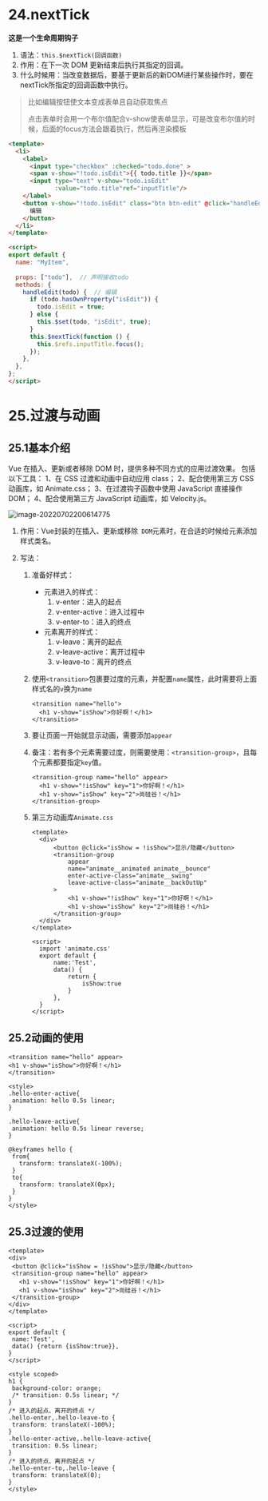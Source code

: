 # 24.nextTick

**这是一个生命周期钩子**

1. 语法：```this.$nextTick(回调函数)```
2. 作用：在下一次 DOM 更新结束后执行其指定的回调。
3. 什么时候用：当改变数据后，要基于更新后的新DOM进行某些操作时，要在nextTick所指定的回调函数中执行。

> 比如编辑按钮使文本变成表单且自动获取焦点
>
> 点击表单时会用一个布尔值配合v-show使表单显示，可是改变布尔值的时候，后面的focus方法会跟着执行，然后再渲染模板

```html
<template>
  <li>
    <label>
      <input type="checkbox" :checked="todo.done" >
      <span v-show="!todo.isEdit">{{ todo.title }}</span>
      <input type="text" v-show="todo.isEdit" 				          
             :value="todo.title"ref="inputTitle"/>
    </label>
    <button v-show="!todo.isEdit" class="btn btn-edit" @click="handleEdit(todo)">
      编辑
    </button>
  </li>
</template>

<script>
export default {
  name: "MyItem",
  
  props: ["todo"],	// 声明接收todo
  methods: {
    handleEdit(todo) {	// 编辑
      if (todo.hasOwnProperty("isEdit")) {
        todo.isEdit = true;
      } else {
        this.$set(todo, "isEdit", true);
      }
      this.$nextTick(function () {
        this.$refs.inputTitle.focus();
      });
    },
  },
};
</script>
```

# 25.过渡与动画

## 25.1基本介绍

Vue 在插入、更新或者移除 DOM 时，提供多种不同方式的应用过渡效果。
包括以下工具：
1、在 CSS 过渡和动画中自动应用 class；
2、配合使用第三方 CSS 动画库，如 Animate.css；
3、在过渡钩子函数中使用 JavaScript 直接操作 DOM；
4、配合使用第三方 JavaScript 动画库，如 Velocity.js。

![image-20220702200614775](https://i0.hdslb.com/bfs/album/211e5bf27c639a3f962a7a9d76cf3b9dab20ea1b.png)

1. 作用：Vue封装的在插入、更新或移除` DOM`元素时，在合适的时候给元素添加样式类名。

2. 写法：

   1. 准备好样式：

      - 元素进入的样式：
        1. v-enter：进入的起点
        2. v-enter-active：进入过程中
        3. v-enter-to：进入的终点
      - 元素离开的样式：
        1. v-leave：离开的起点
        2. v-leave-active：离开过程中
        3. v-leave-to：离开的终点

   2. 使用`<transition>`包裹要过度的元素，并配置`name`属性，此时需要将上面样式名的`v`换为`name`

      ```vue
      <transition name="hello">
      	<h1 v-show="isShow">你好啊！</h1>
      </transition>
      ```

   3. 要让页面一开始就显示动画，需要添加`appear`

   4. 备注：若有多个元素需要过度，则需要使用：```<transition-group>```，且每个元素都要指定```key```值。

      ```vue
      <transition-group name="hello" appear>
        <h1 v-show="!isShow" key="1">你好啊！</h1>
        <h1 v-show="isShow" key="2">尚硅谷！</h1>
      </transition-group>
      ```

   5. 第三方动画库`Animate.css`

      ```vue
      <template>
      	<div>
      		<button @click="isShow = !isShow">显示/隐藏</button>
      		<transition-group 
      			appear
      			name="animate__animated animate__bounce" 
      			enter-active-class="animate__swing"
      			leave-active-class="animate__backOutUp"
      		>
      			<h1 v-show="!isShow" key="1">你好啊！</h1>
      			<h1 v-show="isShow" key="2">尚硅谷！</h1>
      		</transition-group>
      	</div>
      </template>
      
      <script>
      	import 'animate.css'
      	export default {
      		name:'Test',
      		data() {
      			return {
      				isShow:true
      			}
      		},
      	}
      </script>
      ```

## 25.2动画的使用

   ```vue
<transition name="hello" appear>
  <h1 v-show="isShow">你好啊！</h1>
</transition>

<style>
  .hello-enter-active{
    animation: hello 0.5s linear;
  }

  .hello-leave-active{
    animation: hello 0.5s linear reverse;
  }

  @keyframes hello {
    from{
      transform: translateX(-100%);
    }
    to{
      transform: translateX(0px);
    }
  }
</style>
   ```

## 25.3过渡的使用

   ```vue
<template>
  <div>
    <button @click="isShow = !isShow">显示/隐藏</button>
    <transition-group name="hello" appear>
      <h1 v-show="!isShow" key="1">你好啊！</h1>
      <h1 v-show="isShow" key="2">尚硅谷！</h1>
    </transition-group>
  </div>
</template>

<script>
  export default {
    name:'Test',
    data() {return {isShow:true}},
  }
</script>

<style scoped>
  h1 {
    background-color: orange;
    /* transition: 0.5s linear; */
  }
  /* 进入的起点、离开的终点 */
  .hello-enter,.hello-leave-to {
    transform: translateX(-100%);
  }
  .hello-enter-active,.hello-leave-active{
    transition: 0.5s linear;
  }
  /* 进入的终点、离开的起点 */
  .hello-enter-to,.hello-leave {
    transform: translateX(0);
  }
</style>
   ```

